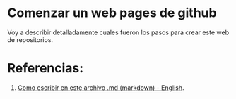<!-- Oliver Alexander
Web Developer
January 28th, 2017. -->

# Comenzar un web pages de github

Voy a describir detalladamente cuales fueron los pasos para crear este web de repositorios.


# Referencias:

1. [Como escribir en este archivo .md (markdown) - English](http://daringfireball.net/projects/markdown/syntax#blockquote).
